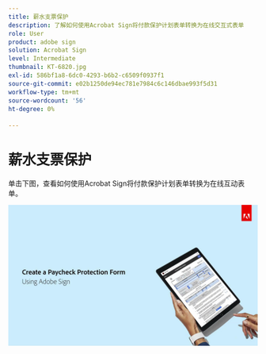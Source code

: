 ```yaml
---
title: 薪水支票保护
description: 了解如何使用Acrobat Sign将付款保护计划表单转换为在线交互式表单
role: User
product: adobe sign
solution: Acrobat Sign
level: Intermediate
thumbnail: KT-6820.jpg
exl-id: 586bf1a8-6dc0-4293-b6b2-c6509f0937f1
source-git-commit: e02b1250de94ec781e7984c6c146dbae993f5d31
workflow-type: tm+mt
source-wordcount: '56'
ht-degree: 0%

---
```


# 薪水支票保护

单击下图，查看如何使用Acrobat Sign将付款保护计划表单转换为在线互动表单。

[![付款捕获交互式演练](../assets/Paycheck.jpg)](https://acrobatusers.com/paycheck-protection-program-resource-hub/walkthrough/)
